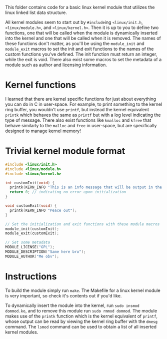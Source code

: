 This folder contains code for a basic linux kernel module that utilizes the linux linked
list data structure.

All kernel modules seem to start out by `#include`ing `<linux/init.h`, `<linux/module.h>`, and `<linux/kernel.h>`. Then
it is up to you to define two functions, one that will be called when the module is dynamically inserted into the kernel
and one that will be called when it is removed. The names of these functions don't matter, as you'll be using the `module_init`
and `module_exit` macros to set the init and exit functions to the names of the custom functions you've defined. The init function
must return an integer, while the exit is void. There also exist some macros to set the metadata of a module such as author and licensing
information.

# Kernel functions

I learned that there are kernel specific functions for just about everything you can do in C in user-space. For example, to print
something to the kernel ring buffer, you wouldn't use `printf`, but instead the kernel equivalent `printk` which behaves the same
as `printf` but with a log level indicating the type of message. There also exist functions like `kmalloc` and `kfree` that behave
similarly to the `malloc` and `free` in user-space, but are specifically designed to manage kernel memory!

# Trivial kernel module format

```c
#include <linux/init.h>
#include <linux/module.h>
#include <linux/kernel.h>

int customInit(void) {
  printk(KERN_INFO "This is an info message that will be output in the kernel ring buffer\n");
  return 0; // indicating no error upon initialization
}

void customExit(void) {
  printk(KERN_INFO "Peace out");
}

// Set the initialization and exit functions with these module macros
module_init(customInit);
module_exit(customExit);

// Set some metadata
MODULE_LICENSE("GPL");
MODULE_DESCRIPTION("Same here bro");
MODULE_AUTHOR("Me obv");
```

# Instructions

To build the module simply run `make`. The Makefile for a linux kernel module is very important, so check it's contents out if you'd like.

To dynamically insert the module into the kernel, run `sudo insmod dommod.ko`, and to remove this module run `sudo rmmod dommod`.
The module makes use of the `printk` function which is the kernel equivalent of `printf`, whose output can be read by viewing the
kernel ring buffer with the `dmesg` command. The `lsmod` command can be used to obtain a list of all inserted kernel modules.
